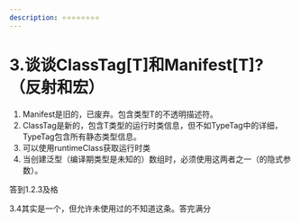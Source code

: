 ```yaml
---
description: ⭐️⭐️⭐️⭐️⭐️⭐️⭐️⭐️
---
```


# 3.谈谈ClassTag\[T]和Manifest\[T]?（反射和宏）

1. Manifest是旧的，已废弃。包含类型T的不透明描述符。
2. ClassTag是新的，包含T类型的运行时类信息，但不如TypeTag中的详细，TypeTag包含所有静态类型信息。
3. 可以使用runtimeClass获取运行时类
4.  当创建泛型（编译期类型是未知的）数组时，必须使用这两者之一（的隐式参数）。



答到1.2.3及格&#x20;

3.4其实是一个，但允许未使用过的不知道这条。答完满分
